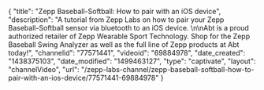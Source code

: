 {
    "title": "Zepp Baseball-Softball: How to pair with an iOS device",
    "description": "A tutorial from Zepp Labs on how to pair your Zepp Baseball-Softball sensor via bluetooth to an iOS device. \n\nAbt is a proud authorized retailer of Zepp Wearable Sport Technology. Shop for the Zepp Baseball Swing Analyzer as well as the full line of Zepp products at Abt today!",
    "channelid": "77571441",
    "videoid": "69884978",
    "date_created": "1438375103",
    "date_modified": "1499463127",
    "type": "captivate",
    "layout": "channelVideo",
    "url": "\/zepp-labs-channel\/zepp-baseball-softball-how-to-pair-with-an-ios-device\/77571441-69884978"
}